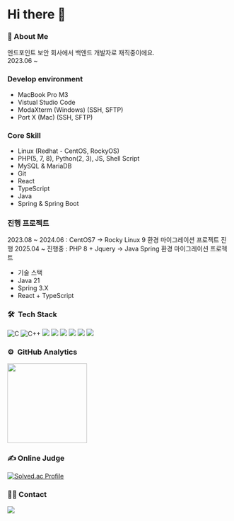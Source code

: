 # Hi there 👋
### 💬 About Me
엔드포인트 보안 회사에서 백엔드 개발자로 재직중이에요.<br>
2023.06 ~
### Develop environment
* MacBook Pro M3
* Vistual Studio Code
* ModaXterm (Windows) (SSH, SFTP)
* Port X (Mac) (SSH, SFTP)
### Core Skill
* Linux (Redhat - CentOS, RockyOS)
* PHP(5, 7, 8), Python(2, 3), JS, Shell Script
* MySQL & MariaDB
* Git
* React
* TypeScript
* Java
* Spring & Spring Boot

### 진행 프로젝트
2023.08 ~ 2024.06 : CentOS7 -> Rocky Linux 9 환경 마이그레이션 프로젝트 진행
2025.04 ~ 진행중 : PHP 8 + Jquery -> Java Spring 환경 마이그레이션 프로젝트
- 기술 스택
- Java 21
- Spring 3.X
- React + TypeScript
### 🛠 &nbsp;Tech Stack
![C](https://img.shields.io/badge/-C-A8B9CC?style=flat&logo=C&logoColor=white)
![C++](https://img.shields.io/badge/-C++-00599C?style=flat&logo=C%2B%2B&logoColor=white)
<img src="https://img.shields.io/badge/Python-3776AB?style=flat-square&logo=Python&logoColor=white"/>
<img src="https://img.shields.io/badge/MySQL-4479A1?style=flat-square&logo=MySQL&logoColor=white"/>
<img src="https://img.shields.io/badge/OpenCV-5C3EE8?style=flat-square&logo=OpenCV&logoColor=white"/>
<img src="https://img.shields.io/badge/PHP-777BB4?style=flat-square&logo=PHP&logoColor=yellow"/>
<img src="https://img.shields.io/badge/Linux-777BB4?style=flat-square&logo=Linux&logoColor=white"/>
<img src="https://img.shields.io/badge/tensorflow-777BB4?style=flat-square&logo=tensorflow&logoColor=orange"/>

### ⚙️ &nbsp;GitHub Analytics
  <img height="180em" src="https://github-readme-stats-eight-theta.vercel.app/api/top-langs/?username=Lua-developer&layout=compact&langs_count=6&theme=dark"/>
</a>

### ✍ Online Judge
[![Solved.ac Profile](http://mazassumnida.wtf/api/generate_badge?boj=bjjy1113)](https://solved.ac/bjjy1113)  

### 🤝🏻 Contact
<a href="mailto:bjjy1113@naver.com"><img src="https://img.shields.io/badge/-bjjy1113@naver.com-FFFFFF?style=flat&logo=google&logoColor=white"/></a>

<!--
**virtus2/virtus2** is a ✨ _special_ ✨ repository because its `README.md` (this file) appears on your GitHub profile.

Here are some ideas to get you started:

- 🔭 I’m currently working on ...
- 🌱 I’m currently learning ...
- 👯 I’m looking to collaborate on ...
- 🤔 I’m looking for help with ...
- 💬 Ask me about ...
- 📫 How to reach me: ...
- 😄 Pronouns: ...
- ⚡ Fun fact: ...
-->
